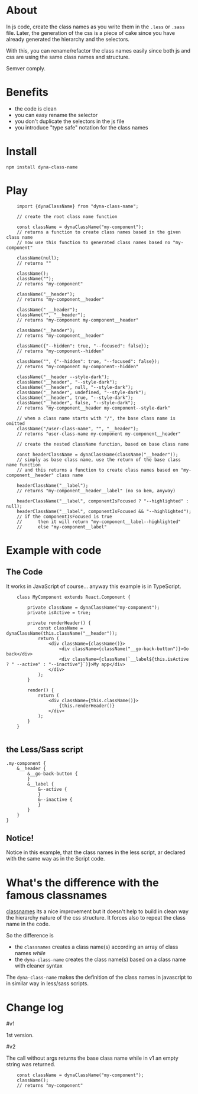 # About

In js code, create the class names as you write them in the `.less` or `.sass` file. Later, the generation of the css is a piece of cake since you have already generated the hierarchy and the selectors.

With this, you can rename/refactor the class names easily since both js and css are using the same class names and structure.

Semver comply.

# Benefits 
- the code is clean
- you can easy rename the selector
- you don't duplicate the selectors in the js file
- you introduce "type safe" notation for the class names

# Install

`npm install dyna-class-name`

# Play

```
    import {dynaClassName} from "dyna-class-name";
    
    // create the root class name function
    
    const className = dynaClassName("my-component");
    // returns a function to create class names based in the given class name
    // now use this function to generated class names based no "my-component"
    
    className(null);
    // returns ""
    
    className();
    className("");
    // returns "my-component"
    
    className("__header");
    // returns "my-component__header"

    className(" __header");
    className("", "__header");
    // returns "my-component my-component__header"

    className("__header");
    // returns "my-component__header"
    
    className({"--hidden": true, "--focused": false});
    // returns "my-component--hidden"

    className("", {"--hidden": true, "--focused": false});
    // returns "my-component my-component--hidden"

    className("__header --style-dark");
    className("__header", "--style-dark");
    className("__header", null, "--style-dark");
    className("__header", undefined, "--style-dark");
    className("__header", true, "--style-dark");
    className("__header", false, "--style-dark");
    // returns "my-component__header my-component--style-dark"
    
    // when a class name starts with "/", the base class name is omitted
    className("/user-class-name", "", "__header");
    // returns "user-class-name my-component my-component__header"

    // create the nested className function, based on base class name

    const headerClassName = dynaClassName(className("__header"));
    // simply as base class name, use the return of the base class name function
    // and this returns a function to create class names based on "my-component__header" class name

    headerClassName("__label");
    // returns "my-component__header__label" (no so bem, anyway)

    headerClassName("__label", componentIsFocused ? "--highlighted" : null);
    headerClassName("__label", componentIsFocused && "--highlighted");
    // if the componentIsFocused is true 
    //      then it will return "my-component__label--highlighted" 
    //      else "my-component__label" 

```

# Example with code

## The Code

It works in JavaScript of course... anyway this example is in TypeScript.

```
    class MyComponent extends React.Component {
    
        private className = dynaClassName("my-component");
        private isActive = true;
        
        private renderHeader() {
            const className = dynaClassName(this.className("__header"));
            return (
                <div className={className()}>
                    <div className={className("__go-back-button")}>Go back</div>
                    <div className={className(`__label${this.isActive ? " --active" : "--inactive"}`)}>My app</div>
                </div>
            );
        }
        
        render() {
            return (
                <div className={this.className()}>
                    {this.renderHeader()}
                </div>
            );
        }
    }
    

```

## the Less/Sass script

```
.my-component {
    &__header {
        &__go-back-button {
        }
        &__label {
            &--active {
            }
            &--inactive {
            }
        }
    }
}
```

## Notice!

Notice in this example, that the class names in the less script, ar declared with the same way as in the Script code. 


# What's the difference with the famous classnames

[classnames](https://github.com/JedWatson/classnames) its a nice improvement but it doesn't help to build in clean way the hierarchy nature of the css structure. It forces also to repeat the class name in the code.

So the difference is
 - the `classnames` creates a class name(s) according an array of class names _while_ 
 - the `dyna-class-name` creates the class name(s) based on a class name with cleaner syntax
 
The `dyna-class-name`  makes the definition of the class names in javascript to in similar way in less/sass scripts.
 
# Change log

#v1 

1st version.

#v2 

The call without args returns the base class name while in v1 an empty string was returned.

```
    const className = dynaClassName("my-component");
    className();
    // returns "my-component"
```
